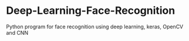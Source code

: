 # Deep-Learning-Face-Recognition
Python program for face recognition using deep learning, keras, OpenCV and CNN
